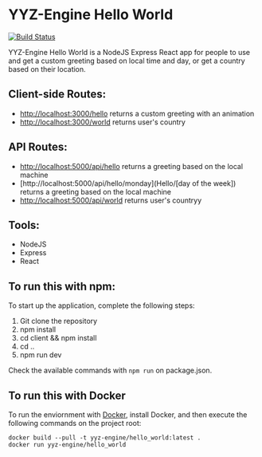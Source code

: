 # YYZ-Engine Hello World 
[![Build Status](https://travis-ci.org/YYZ-Engine/yyz-engine.svg?branch=master)](https://travis-ci.org/YYZ-Engine/yyz-engine)

YYZ-Engine Hello World is a NodeJS Express React app for people to use and get a custom greeting based on local time and day, or get a country based on their location.

## Client-side Routes:
* [http://localhost:3000/hello](Hello) returns a custom greeting with an animation
* [http://localhost:3000/world](World) returns user's country

## API Routes: 
* [http://localhost:5000/api/hello](Hello) returns a greeting based on the local machine
* [http://localhost:5000/api/hello/monday](Hello/[day of the week]) returns a greeting based on the local machine
* [http://localhost:5000/api/world](World) returns user's countryy

## Tools:
* NodeJS
* Express
* React

## To run this with npm:
To start up the application, complete the following steps:

1. Git clone the repository
2. npm install
3. cd client && npm install
4. cd ..
5. npm run dev

Check the available commands with `npm run` on package.json.

## To run this with Docker
To run the enviornment with [Docker](https://docs.docker.com/), install Docker, and then execute the following commands on the project root:

```
docker build --pull -t yyz-engine/hello_world:latest .
docker run yyz-engine/hello_world
```
